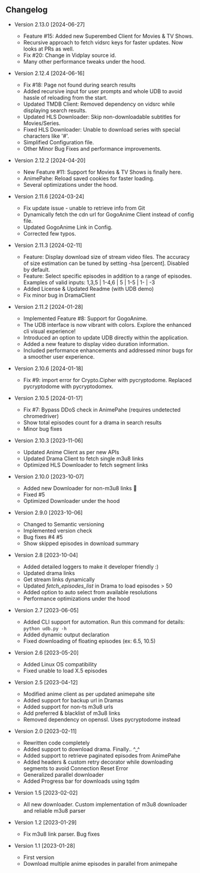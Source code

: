## Changelog
 - Version 2.13.0 [2024-06-27]
   - Feature #15: Added new Superembed Client for Movies & TV Shows.
   - Recursive approach to fetch vidsrc keys for faster updates. Now looks at PRs as well.
   - Fix #20: Change in Vidplay source id.
   - Many other performance tweaks under the hood.

 - Version 2.12.4 [2024-06-16]
   - Fix #18: Page not found during search results
   - Added recursive input for user prompts and whole UDB to avoid hassle of reloading from the start.
   - Updated TMDB Client: Removed dependency on vidsrc while displaying search results.
   - Updated HLS Downloader: Skip non-downloadable subtitles for Movies/Series.
   - Fixed HLS Downloader: Unable to download series with special characters like '#'.
   - Simplified Configuration file.
   - Other Minor Bug Fixes and performance improvements.

 - Version 2.12.2 [2024-04-20]
   - New Feature #11: Support for Movies & TV Shows is finally here.
   - AnimePahe: Reload saved cookies for faster loading.
   - Several optimizations under the hood.

 - Version 2.11.6 [2024-03-24]
   - Fix update issue - unable to retrieve info from Git
   - Dynamically fetch the cdn url for GogoAnime Client instead of config file.
   - Updated GogoAnime Link in Config.
   - Corrected few typos.

 - Version 2.11.3 [2024-02-11]
   - Feature: Display download size of stream video files. The accuracy of size estimation can be tuned by setting -hsa [percent]. Disabled by default.
   - Feature: Select specific episodes in addition to a range of episodes. Examples of valid inputs: 1,3,5 | 1-4,6 | 5 | 1-5 | 1- | -3
   - Added License & Updated Readme (with UDB demo)
   - Fix minor bug in DramaClient

 - Version 2.11.2 [2024-01-28]
   - Implemented Feature #8: Support for GogoAnime.
   - The UDB interface is now vibrant with colors. Explore the enhanced cli visual experience!
   - Introduced an option to update UDB directly within the application.
   - Added a new feature to display video duration information.
   - Included performance enhancements and addressed minor bugs for a smoother user experience.

 - Version 2.10.6 [2024-01-18]
   - Fix #9: import error for Crypto.Cipher with pycryptodome. Replaced pycryptodome with pycryptodomex.

 - Version 2.10.5 [2024-01-17]
   - Fix #7: Bypass DDoS check in AnimePahe (requires undetected chromedriver)
   - Show total episodes count for a drama in search results
   - Minor bug fixes

 - Version 2.10.3 [2023-11-06]
   - Updated Anime Client as per new APIs
   - Updated Drama Client to fetch single m3u8 links
   - Optimized HLS Downloader to fetch segment links

 - Version 2.10.0 [2023-10-07]
   - Added new Downloader for non-m3u8 links 🎉
   - Fixed #5
   - Optimized Downloader under the hood

 - Version 2.9.0 [2023-10-06]
   - Changed to Semantic versioning
   - Implemented version check
   - Bug fixes #4 #5
   - Show skipped episodes in download summary

 - Version 2.8 [2023-10-04]
   - Added detailed loggers to make it developer friendly :)
   - Updated drama links
   - Get stream links dynamically
   - Updated _fetch_episodes_list_ in Drama to load episodes > 50
   - Added option to auto select from available resolutions
   - Performance optimizations under the hood

 - Version 2.7 [2023-06-05]
   - Added CLI support for automation. Run this command for details: `python udb.py -h`
   - Added dynamic output declaration
   - Fixed downloading of floating episodes (ex: 6.5, 10.5)

 - Version 2.6 [2023-05-20]
   - Added Linux OS compatibility
   - Fixed unable to load X.5 episodes

 - Version 2.5 [2023-04-12]
   - Modified anime client as per updated animepahe site
   - Added support for backup url in Dramas
   - Added support for non-ts m3u8 urls
   - Add preferred & blacklist of m3u8 links
   - Removed dependency on openssl. Uses pycryptodome instead

 - Version 2.0 [2023-02-11]
   - Rewritten code completely
   - Added support to download drama. Finally.. ^_^
   - Added support to retrieve paginated episodes from AnimePahe
   - Added headers & custom retry decorator while downloading segments to avoid Connection Reset Error
   - Generalized parallel downloader
   - Added Progress bar for downloads using tqdm

 - Version 1.5 [2023-02-02]
   - All new downloader. Custom implementation of m3u8 downloader and reliable m3u8 parser

 - Version 1.2 [2023-01-29]
   - Fix m3u8 link parser. Bug fixes

 - Version 1.1 [2023-01-28]
   - First version
   - Download multiple anime episodes in parallel from animepahe
